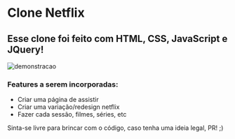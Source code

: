 # Clone Netflix

## Esse clone foi feito com HTML, CSS, JavaScript e JQuery!

![demonstracao](https://user-images.githubusercontent.com/81701584/128035378-a58a72ac-4ff8-4cf2-9757-c2a74148829b.gif)

### Features a serem incorporadas:

- Criar uma página de assistir
- Criar uma variação/redesign netflix
- Fazer cada sessão, filmes, séries, etc

Sinta-se livre para brincar com o código, caso tenha uma ideia legal, PR! ;)

